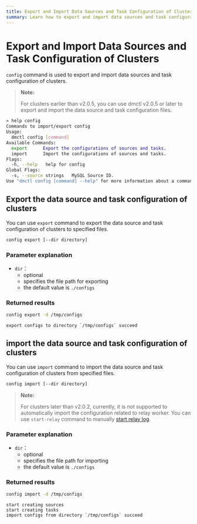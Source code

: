 ```yaml
---
title: Export and Import Data Sources and Task Configuration of Clusters
summary: Learn how to export and import data sources and task configuration of clusters when you use DM.
---
```


# Export and Import Data Sources and Task Configuration of Clusters

`config` command is used to export and import data sources and task configuration of clusters.

> **Note:**
>
> For clusters earlier than v2.0.5, you can use dmctl v2.0.5 or later to export and import the data source and task configuration files.


```bash
» help config
Commands to import/export config
Usage:
  dmctl config [command]
Available Commands:
  export      Export the configurations of sources and tasks.
  import      Import the configurations of sources and tasks.
Flags:
  -h, --help   help for config
Global Flags:
  -s, --source strings   MySQL Source ID.
Use "dmctl config [command] --help" for more information about a command.
```

## Export the data source and task configuration of clusters

You can use `export` command to export the data source and task configuration of clusters to specified files.


```bash
config export [--dir directory]
```

### Parameter explanation

- `dir`：
    - optional
    - specifies the file path for exporting
    - the default value is `./configs`

### Returned results


```bash
config export -d /tmp/configs
```

```
export configs to directory `/tmp/configs` succeed
```

## import the data source and task configuration of clusters

You can use `import` command to import the data source and task configuration of clusters from specified files.


```bash
config import [--dir directory]
```

> **Note:**
>
> For clusters later than v2.0.2, currently, it is not supported to automatically import the configuration related to relay worker. You can use `start-relay` command to manually [start relay log](/dm/relay-log.md#start-and-stop-the-relay-log-feature).

### Parameter explanation

- `dir`：
    - optional
    - specifies the file path for importing
    - the default value is `./configs`

### Returned results


```bash
config import -d /tmp/configs
```

```
start creating sources
start creating tasks
import configs from directory `/tmp/configs` succeed
```
